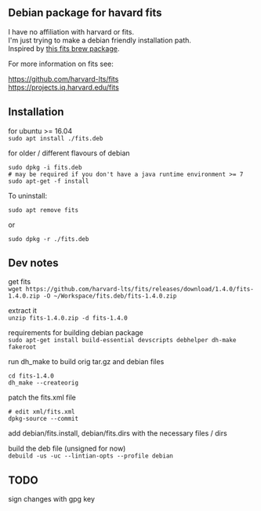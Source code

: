 ## Debian package for havard fits

I have no affiliation with harvard or fits.  
I'm just trying to make a debian friendly installation path.  
Inspired by [this fits brew package](https://formulae.brew.sh/formula/fits).

For more information on fits see:

https://github.com/harvard-lts/fits  
https://projects.iq.harvard.edu/fits

## Installation

for ubuntu >= 16.04  
`sudo apt install ./fits.deb`

for older / different flavours of debian  
```
sudo dpkg -i fits.deb
# may be required if you don't have a java runtime environment >= 7
sudo apt-get -f install
```

To uninstall:

`sudo apt remove fits`

or 

`sudo dpkg -r ./fits.deb`

## Dev notes

get fits  
`wget https://github.com/harvard-lts/fits/releases/download/1.4.0/fits-1.4.0.zip -O ~/Workspace/fits.deb/fits-1.4.0.zip`

extract it  
`unzip fits-1.4.0.zip -d fits-1.4.0`

requirements for building debian package  
`sudo apt-get install build-essential devscripts debhelper dh-make fakeroot`

run dh_make to build orig tar.gz and debian files  
```
cd fits-1.4.0
dh_make --createorig
```

patch the fits.xml file  
```
# edit xml/fits.xml
dpkg-source --commit
```

add debian/fits.install, debian/fits.dirs with the necessary files / dirs

build the deb file (unsigned for now)  
`debuild -us -uc --lintian-opts --profile debian`

## TODO

sign changes with gpg key

